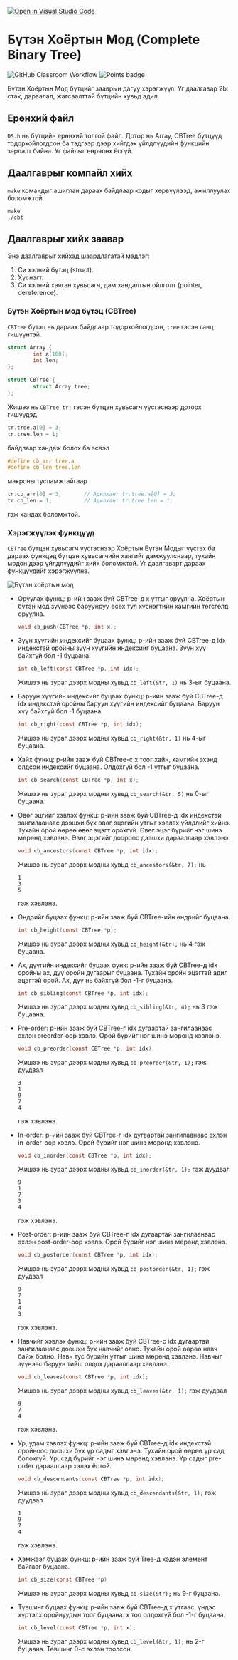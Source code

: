 [![Open in Visual Studio Code](https://classroom.github.com/assets/open-in-vscode-c66648af7eb3fe8bc4f294546bfd86ef473780cde1dea487d3c4ff354943c9ae.svg)](https://classroom.github.com/online_ide?assignment_repo_id=8560488&assignment_repo_type=AssignmentRepo)
# Бүтэн Хоёртын Мод (Complete Binary Tree)
![GitHub Classroom Workflow](../../workflows/GitHub%20Classroom%20Workflow/badge.svg?branch=main) ![Points badge](../../blob/badges/.github/badges/points.svg)

Бүтэн Хоёртын Мод бүтцийг зааврын дагуу хэрэгжүүл. Уг даалгавар 2b: стак, дараалал, жагсаалттай бүтцийн хувьд адил. 

## Ерөнхий файл
`DS.h` нь бүтцийн ерөнхий толгой файл. Дотор нь Array, CBTree бүтцүүд тодорхойлогдсон ба тэдгээр дээр хийгдэх үйлдлүүдийн функцийн зарлалт байна. Уг файлыг өөрчлөх ёсгүй.

## Даалгаврыг компайл хийх
`make` командыг ашиглан дараах байдлаар кодыг хөрвүүлээд, ажиллуулах боломжтой.
```shell
make
./cbt
```

## Даалгаврыг хийх заавар

Энэ даалгаврыг хийхэд шаардлагатай мэдлэг:
  1. Си хэлний бүтэц (struct).
  2. Хүснэгт.
  3. Си хэлний хаяган хувьсагч, дам хандалтын ойлголт (pointer, dereference).

### Бүтэн Хоёртын мод бүтэц (CBTree)

`CBTree` бүтэц нь дараах байдлаар тодорхойлогдсон, `tree` гэсэн ганц гишүүнтэй.
```C
struct Array {
        int a[100];
        int len;
};

struct CBTree {
        struct Array tree;
};
```

Жишээ нь `CBTree tr;` гэсэн бүтцэн хувьсагч үүсгэснээр доторх гишүүдэд
```C
tr.tree.a[0] = 3;
tr.tree.len = 1;
```
байдлаар хандаж болох ба эсвэл
```C
#define cb_arr tree.a
#define cb_len tree.len
```
макроны тусламжтайгаар 
```C
tr.cb_arr[0] = 3;       // Адилхан: tr.tree.a[0] = 3; 
tr.cb_len = 1;          // Адилхан: tr.tree.len = 1;
```
гэж хандах боломжтой.

### Хэрэгжүүлэх функцүүд

`CBTree` бүтцэн хувьсагч үүсгэснээр Хоёртын Бүтэн Модыг үүсгэх ба дараах функцэд бүтцэн хувьсагчийн хаягийг дамжуулснаар, тухайн модон дээр үйлдлүүдийг хийх боломжтой. Уг даалгаварт дараах функцүүдийг хэрэгжүүлнэ.

![Бүтэн хоёртын мод](assets/tree.svg)

  * Оруулах функц: p-ийн зааж буй CBTree-д x утгыг оруулна. Хоёртын бүтэн мод зүүнээс баруунруу өсөх тул хүснэгтийн хамгийн төгсгөлд оруулна.
    ```C
    void cb_push(CBTree *p, int x);
    ```
    
  * Зүүн хүүгийн индексийг буцаах функц: p-ийн зааж буй CBTree-д idx индекстэй оройны зүүн хүүгийн индексийг буцаана. Зүүн хүү байхгүй бол -1 буцаана.
    ```C
    int cb_left(const CBTree *p, int idx);
    ```
    Жишээ нь зураг дээрх модны хувьд `cb_left(&tr, 1)` нь 3-ыг буцаана.

  * Баруун хүүгийн индексийг буцаах функц: p-ийн зааж буй CBTree-д idx индекстэй оройны баруун хүүгийн индексийг буцаана. Баруун хүү байхгүй бол -1 буцаана.
    ```C
    int cb_right(const CBTree *p, int idx);
    ```
    Жишээ нь зураг дээрх модны хувьд `cb_right(&tr, 1)` нь 4-ыг буцаана.

  * Хайх функц: p-ийн зааж буй CBTree-с x тоог хайн, хамгийн эхэнд олдсон индексийг буцаана. Олдохгүй бол -1 утгыг буцаана.
    ```C
    int cb_search(const CBTree *p, int x);
    ```
    Жишээ нь зураг дээрх модны хувьд `cb_search(&tr, 5)` нь 0-ыг буцаана.

  * Өвөг эцгийг хэвлэх функц: p-ийн зааж буй CBTree-д idx индекстэй зангилаанаас дээшхи бүх өвөг эцэгийн утгыг хэвлэх үйлдлийг хийнэ. Тухайн орой өөрөө өвөг эцэгт орохгүй. Өвөг эцэг бүрийг нэг шинэ мөрөнд хэвлэнэ. Өвөг эцэгийг доороос дээшхи дарааллаар хэвлэнэ.
    ```C
    void cb_ancestors(const CBTree *p, int idx);
    ```
    Жишээ нь зураг дээрх модны хувьд `cb_ancestors(&tr, 7);` нь 
    ```shell
    1
    3
    5
    ```
    гэж хэвлэнэ.
    
  * Өндрийг буцаах функц: p-ийн зааж буй CBTree-ийн өндрийг буцаана.
    ```C
    int cb_height(const CBTree *p);
    ```
    Жишээ нь зураг дээрх модны хувьд `cb_height(&tr);` нь 4 гэж буцаана.
    
  * Ах, дүүгийн индексийг буцаах функ: p-ийн зааж буй CBTree-д idx оройны ах, дүү оройн дугаарыг буцаана. Тухайн оройн эцэгтэй адил эцэгтэй орой. Ах, дүү нь байхгүй бол -1-г буцаана.
    ```C
    int cb_sibling(const CBTree *p, int idx);
    ```
    Жишээ нь зураг дээрх модны хувьд `cb_sibling(&tr, 4);` нь 3 гэж буцаана.
    
  * Pre-order: p-ийн зааж буй CBTree-г idx дугаартай зангилаанаас эхлэн preorder-оор хэвлэ. Орой бүрийг нэг шинэ мөрөнд хэвлэнэ.
    ```C
    void cb_preorder(const CBTree *p, int idx);
    ```
    Жишээ нь зураг дээрх модны хувьд `cb_preorder(&tr, 1);` гэж дуудвал
    ```shell
    3
    1
    9
    7
    4
    ```
    гэж хэвлэнэ.

  * In-order: p-ийн зааж буй CBTree-г idx дугаартай зангилаанаас эхлэн in-order-оор хэвлэ. Орой бүрийг нэг шинэ мөрөнд хэвлэнэ.
    ```C
    void cb_inorder(const CBTree *p, int idx);
    ```
    Жишээ нь зураг дээрх модны хувьд `cb_inorder(&tr, 1);` гэж дуудвал
    ```shell
    9
    1
    7
    3
    4
    ```
    гэж хэвлэнэ.
    
  * Post-order: p-ийн зааж буй CBTree-г idx дугаартай зангилаанаас эхлэн post-order-оор хэвлэ. Орой бүрийг нэг шинэ мөрөнд хэвлэнэ.
    ```C
    void cb_postorder(const CBTree *p, int idx);
    ```
    Жишээ нь зураг дээрх модны хувьд `cb_postorder(&tr, 1);` гэж дуудвал
    ```shell
    9
    7
    1
    4
    3
    ```
    гэж хэвлэнэ.

  * Навчийг хэвлэх функц: p-ийн зааж буй CBTree-с idx дугаартай зангилаанаас доошхи бүх навчийг олно. Тухайн орой өөрөө навч байж болно. Навч тус бүрийн утгыг шинэ мөрөнд хэвлэнэ. Навчыг зүүнээс баруун тийш олдох дарааллаар хэвлэнэ.
    ```C
    void cb_leaves(const CBTree *p, int idx);
    ```
    Жишээ нь зураг дээрх модны хувьд `cb_leaves(&tr, 1);` гэж дуудвал
    ```shell
    9
    7
    4
    ```
    гэж хэвлэнэ.
    
  * Ур, удам хэвлэх функц: p-ийн зааж буй CBTree-д idx индекстэй оройноос доошхи бүх үр садыг хэвлэнэ. Тухайн орой өөрөө үр сад болохгүй. Үр, сад бүрийг нэг шинэ мөрөнд хэвлэнэ. Үр садыг pre-order дарааллаар хэлэх ёстой.
    ```C
    void cb_descendants(const CBTree *p, int idx);
    ```
    Жишээ нь зураг дээрх модны хувьд `cb_descendants(&tr, 1);` гэж дуудвал
    ```shell
    1
    9
    7
    4
    ```
    гэж хэвлэнэ.
    
  * Хэмжээг буцаах функц: p-ийн зааж буй Tree-д хэдэн элемент байгааг буцаана.
    ```C
    int cb_size(const CBTree *p)
    ```
    Жишээ нь зураг дээрх модны хувьд `cb_size(&tr);` нь 9-г буцаана.
  
  * Түвшинг буцаах функц: p-ийн зааж буй CBTree-д x утгаас, үндэс хүртэлх оройнуудын тоог буцаана. x тоо олдохгүй бол -1-г буцаана.
    ```C
    int cb_level(const CBTree *p, int x);
    ```
    Жишээ нь зураг дээрх модны хувьд `cb_level(&tr, 1);` нь 2-г буцаана. Төвшинг 0-с эхлэн тоолсон.


